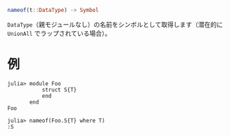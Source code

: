 ```julia
nameof(t::DataType) -> Symbol
```

`DataType`（親モジュールなし）の名前をシンボルとして取得します（潜在的に `UnionAll` でラップされている場合）。

# 例

```jldoctest
julia> module Foo
           struct S{T}
           end
       end
Foo

julia> nameof(Foo.S{T} where T)
:S
```
